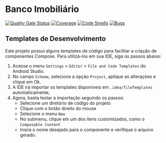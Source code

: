 # Banco Imobiliário

[![Quality Gate Status](https://sonarcloud.io/api/project_badges/measure?project=JoaoGeniselli_Banco-Imobiliario&metric=alert_status)](https://sonarcloud.io/summary/new_code?id=JoaoGeniselli_Banco-Imobiliario) 
[![Coverage](https://sonarcloud.io/api/project_badges/measure?project=JoaoGeniselli_Banco-Imobiliario&metric=coverage)](https://sonarcloud.io/summary/new_code?id=JoaoGeniselli_Banco-Imobiliario)
[![Code Smells](https://sonarcloud.io/api/project_badges/measure?project=JoaoGeniselli_Banco-Imobiliario&metric=code_smells)](https://sonarcloud.io/summary/new_code?id=JoaoGeniselli_Banco-Imobiliario)
[![Bugs](https://sonarcloud.io/api/project_badges/measure?project=JoaoGeniselli_Banco-Imobiliario&metric=bugs)](https://sonarcloud.io/summary/new_code?id=JoaoGeniselli_Banco-Imobiliario) 

## Templates de Desenvolvimento

Este projeto possui alguns templates de código para facilitar a criação de componentes Compose.
Para utilizá-los em sua IDE, siga os passos abaixo:

1. Acesse o menu `Settings` > `Editor` > `File and Code Templates` do Android Studio.
2. No campo `Scheme`, selecione a opção `Project`, aplique as alterações e clique em Ok.
3. A IDE irá importar os templates disponíveis em `.idea/fileTemplates` automaticamente;
4. Agora, basta testar a importação seguindo os passos:
    - Selecione um diretório de código do projeto
    - Clique com o botão direito do mouse
    - Selecione o menu `New`
    - No submenu, clique em um dos itens customizados, como o `Composable Content`
    - Insira o nome desejado para o componente e verifique o arquivo gerado. 